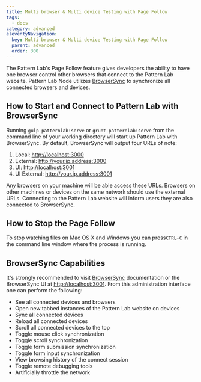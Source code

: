 ```yaml
---
title: Multi browser & Multi device Testing with Page Follow
tags:
  - docs
category: advanced
eleventyNavigation:
  key: Multi browser & Multi device Testing with Page Follow
  parent: advanced
  order: 300
---
```


The Pattern Lab's Page Follow feature gives developers the ability to have one browser control other browsers that connect to the Pattern Lab website. Pattern Lab Node utilizes [BrowserSync](http://www.browsersync.io/) to synchronize all connected browsers and devices.

## How to Start and Connect to Pattern Lab with BrowserSync

Running `gulp patternlab:serve` or `grunt patternlab:serve` from the command line of your working directory will start up Pattern Lab with BrowserSync. By default, BrowserSync will output four URLs of note:

1. Local: [http://localhost:3000](http://localhost:3000)
2. External: http://your.ip.address:3000
3. UI: [http://localhost:3001](http://localhost:3001)
4. UI External: http://your.ip.address:3001

Any browsers on your machine will be able access these URLs. Browsers on other machines or devices on the same network should use the external URLs. Connecting to the Pattern Lab website will inform users they are also connected to BrowserSync.

## How to Stop the Page Follow

To stop watching files on Mac OS X and Windows you can press`CTRL+C` in the command line window where the process is running.

## BrowserSync Capabilities

It's strongly recommended to visit [BrowserSync](http://www.browsersync.io/) documentation or the BrowserSync UI at [http://localhost:3001](http://localhost:3001). From this administration interface one can perform the following:

- See all connected devices and browsers
- Open new tabbed instances of the Pattern Lab website on devices
- Sync all connected devices
- Reload all connected devices
- Scroll all connected devices to the top
- Toggle mouse click synchronization
- Toggle scroll synchronization
- Toggle form submission synchronization
- Toggle form input synchronization
- View browsing history of the connect session
- Toggle remote debugging tools
- Artificially throttle the network
